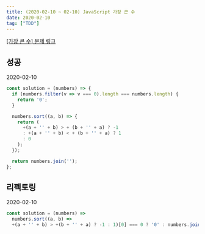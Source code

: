```yaml
---
title: (2020-02-10 ~ 02-10) JavaScript 가장 큰 수
date: 2020-02-10
tag: ["TDD"]
---
```


[[가장 큰 수] 문제 링크](https://programmers.co.kr/learn/courses/30/lessons/42746)

## 성공

2020-02-10

```javascript
const solution = (numbers) => {
  if (numbers.filter(v => v === 0).length === numbers.length) {
    return '0';
  }

  numbers.sort((a, b) => {
    return (
      +(a + '' + b) > + (b + '' + a) ? -1
      : +(a + '' + b) < + (b + '' + a) ? 1
      : 0
    );
  });

  return numbers.join('');
};
```

## 리펙토링

2020-02-10

```javascript
const solution = (numbers) =>
  numbers.sort((a, b) =>
  +(a + '' + b) > +(b + '' + a) ? -1 : 1)[0] === 0 ? '0' : numbers.join('')
```
